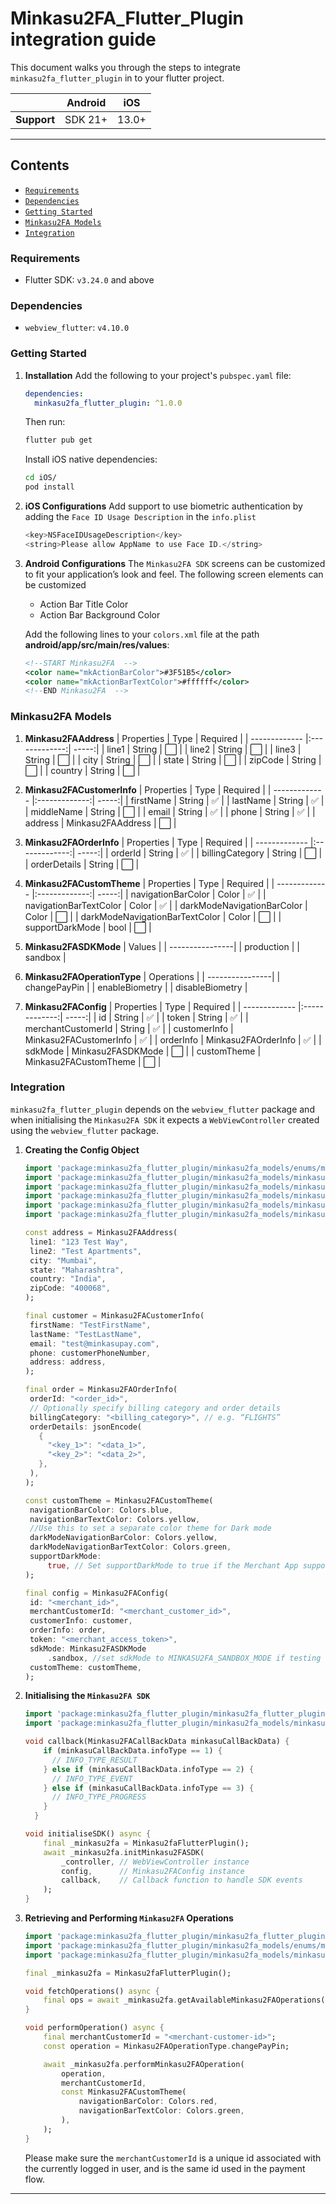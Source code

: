 
# Minkasu2FA_Flutter_Plugin integration guide

This document walks you through the steps to integrate `minkasu2fa_flutter_plugin` in to your flutter project.

|             | Android | iOS   |
|-------------|---------|-------|
| **Support** | SDK 21+ | 13.0+ |


---
## Contents

- [`Requirements`](README.md#requirements)
- [`Dependencies`](README.md#dependencies)
- [`Getting Started`](README.md#getting-started)
- [`Minkasu2FA Models`](README.md#minkasu2fa-models)
- [`Integration`](README.md#integration)

### Requirements

- Flutter SDK: `v3.24.0` and above

### Dependencies

- `webview_flutter`: `v4.10.0`

### Getting Started

1. **Installation**
   Add the following to your project's `pubspec.yaml` file:

   ```yaml
   dependencies:
     minkasu2fa_flutter_plugin: ^1.0.0
   ```
   Then run:
   ```bash
   flutter pub get
   ```

   Install iOS native dependencies:

   ```bash
   cd iOS/
   pod install
   ```

2. **iOS Configurations**
   Add support to use biometric authentication by adding the `Face ID Usage Description` in the `info.plist`
   ```swift
   <key>NSFaceIDUsageDescription</key>
   <string>Please allow AppName to use Face ID.</string>
   ```
3. **Android Configurations**
    The `Minkasu2FA SDK` screens can be customized to fit your application’s look and feel. The following screen elements can be customized

   - Action Bar Title Color
   - Action Bar Background Color

   Add the following lines to your `colors.xml` file at the path **android/app/src/main/res/values**:

   ```xml
   <!--START Minkasu2FA  -->
   <color name="mkActionBarColor">#3F51B5</color>
   <color name="mkActionBarTextColor">#ffffff</color>
   <!--END Minkasu2FA  -->
   ```

### Minkasu2FA Models

1. **Minkasu2FAAddress**
   | Properties | Type | Required |
   | ------------- |:-------------:| -----:|
   | line1 | String | :white_large_square: |
   | line2 | String | :white_large_square: |
   | line3 | String | :white_large_square: |
   | city | String | :white_large_square: |
   | state | String | :white_large_square: |
   | zipCode | String | :white_large_square: |
   | country | String | :white_large_square: |
2. **Minkasu2FACustomerInfo**
   | Properties | Type | Required |
   | ------------- |:-------------:| -----:|
   | firstName | String | :white_check_mark: |
   | lastName | String | :white_check_mark: |
   | middleName | String | :white_large_square: |
   | email | String | :white_check_mark: |
   | phone | String | :white_check_mark: |
   | address | Minkasu2FAAddress | :white_large_square: |

3. **Minkasu2FAOrderInfo**
   | Properties | Type | Required |
   | ------------- |:-------------:| -----:|
   | orderId | String | :white_check_mark: |
   | billingCategory | String | :white_large_square: |
   | orderDetails | String | :white_large_square: |

4. **Minkasu2FACustomTheme**
   | Properties | Type | Required |
   | ------------- |:-------------:| -----:|
   | navigationBarColor | Color | :white_check_mark: |
   | navigationBarTextColor | Color | :white_check_mark: |
   | darkModeNavigationBarColor | Color | :white_large_square: |
   | darkModeNavigationBarTextColor | Color | :white_large_square: |
   | supportDarkMode | bool | :white_large_square: |
5. **Minkasu2FASDKMode**
   | Values |
   | ----------------|
   | production |
   | sandbox |

6. **Minkasu2FAOperationType**
   | Operations |
   | ----------------|
   | changePayPin |
   | enableBiometry |
   | disableBiometry |

7. **Minkasu2FAConfig**
   | Properties | Type | Required |
   | ------------- |:-------------:| -----:|
   | id | String | :white_check_mark: |
   | token | String | :white_check_mark: |
   | merchantCustomerId | String | :white_check_mark: |
   | customerInfo | Minkasu2FACustomerInfo | :white_check_mark: |
   | orderInfo | Minkasu2FAOrderInfo | :white_check_mark: |
   | sdkMode | Minkasu2FASDKMode | :white_large_square: |
   | customTheme | Minkasu2FACustomTheme | :white_large_square: |

### Integration

`minkasu2fa_flutter_plugin` depends on the `webview_flutter` package and when initialising the `Minkasu2FA SDK` it expects a `WebViewController` created using the `webview_flutter` package.

1. **Creating the Config Object**

   ```dart
   import 'package:minkasu2fa_flutter_plugin/minkasu2fa_models/enums/minkasu2fa_sdk_mode.dart';
   import 'package:minkasu2fa_flutter_plugin/minkasu2fa_models/minkasu2fa_address.dart';
   import 'package:minkasu2fa_flutter_plugin/minkasu2fa_models/minkasu2fa_config.dart';
   import 'package:minkasu2fa_flutter_plugin/minkasu2fa_models/minkasu2fa_custom_theme.dart';
   import 'package:minkasu2fa_flutter_plugin/minkasu2fa_models/minkasu2fa_customer_info.dart';
   import 'package:minkasu2fa_flutter_plugin/minkasu2fa_models/minkasu2fa_order_info.dart';

   const address = Minkasu2FAAddress(
    line1: "123 Test Way",
    line2: "Test Apartments",
    city: "Mumbai",
    state: "Maharashtra",
    country: "India",
    zipCode: "400068",
   );

   final customer = Minkasu2FACustomerInfo(
    firstName: "TestFirstName",
    lastName: "TestLastName",
    email: "test@minkasupay.com",
    phone: customerPhoneNumber,
    address: address,
   );

   final order = Minkasu2FAOrderInfo(
    orderId: "<order_id>",
    // Optionally specify billing category and order details
    billingCategory: "<billing_category>", // e.g. “FLIGHTS”
    orderDetails: jsonEncode(
      {
        "<key_1>": "<data_1>",
        "<key_2>": "<data_2>",
      },
    ),
   );

   const customTheme = Minkasu2FACustomTheme(
    navigationBarColor: Colors.blue,
    navigationBarTextColor: Colors.yellow,
    //Use this to set a separate color theme for Dark mode
    darkModeNavigationBarColor: Colors.yellow,
    darkModeNavigationBarTextColor: Colors.green,
    supportDarkMode:
        true, // Set supportDarkMode to true if the Merchant App supports Dark Mode
   );

   final config = Minkasu2FAConfig(
    id: "<merchant_id>",
    merchantCustomerId: "<merchant_customer_id>",
    customerInfo: customer,
    orderInfo: order,
    token: "<merchant_access_token>",
    sdkMode: Minkasu2FASDKMode
        .sandbox, //set sdkMode to MINKASU2FA_SANDBOX_MODE if testing on sandbox
    customTheme: customTheme,
   );
   ```

2. **Initialising the `Minkasu2FA SDK`**

   ```dart
   import 'package:minkasu2fa_flutter_plugin/minkasu2fa_flutter_plugin.dart';
   import 'package:minkasu2fa_flutter_plugin/minkasu2fa_models/minkasu2fa_callback_data.dart';

   void callback(Minkasu2FACallBackData minkasuCallBackData) {
       if (minkasuCallBackData.infoType == 1) {
         // INFO_TYPE_RESULT
       } else if (minkasuCallBackData.infoType == 2) {
         // INFO_TYPE_EVENT
       } else if (minkasuCallBackData.infoType == 3) {
         // INFO_TYPE_PROGRESS
       }
     }

   void initialiseSDK() async {
       final _minkasu2fa = Minkasu2faFlutterPlugin();
       await _minkasu2fa.initMinkasu2FASDK(
           _controller, // WebViewController instance
           config,      // Minkasu2FAConfig instance
           callback,    // Callback function to handle SDK events
       );
   }

   ```

3. **Retrieving and Performing `Minkasu2FA` Operations**

   ```dart
   import 'package:minkasu2fa_flutter_plugin/minkasu2fa_flutter_plugin.dart';
   import 'package:minkasu2fa_flutter_plugin/minkasu2fa_models/enums/minkasu2fa_operation_type.dart';
   import 'package:minkasu2fa_flutter_plugin/minkasu2fa_models/minkasu2fa_custom_theme.dart';

   final _minkasu2fa = Minkasu2faFlutterPlugin();

   void fetchOperations() async {
       final ops = await _minkasu2fa.getAvailableMinkasu2FAOperations();
   }

   void performOperation() async {
       final merchantCustomerId = "<merchant-customer-id>";
       const operation = Minkasu2FAOperationType.changePayPin;

       await _minkasu2fa.performMinkasu2FAOperation(
           operation,
           merchantCustomerId,
           const Minkasu2FACustomTheme(
               navigationBarColor: Colors.red,
               navigationBarTextColor: Colors.green,
           ),
       );
   }
   ```

   Please make sure the `merchantCustomerId` is a unique id associated with the currently logged in user, and is the same id used in the payment flow.

---

